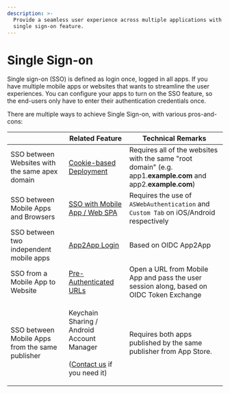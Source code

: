 ```yaml
---
description: >-
  Provide a seamless user experience across multiple applications with the
  single sign-on feature.
---
```


# Single Sign-on

Single sign-on (SSO) is defined as login once, logged in all apps. If you have multiple mobile apps or websites that wants to streamline the user experiences. You can configure your apps to turn on the SSO feature, so the end-users only have to enter their authentication credentials once.

There are multiple ways to achieve Single Sign-on, with various pros-and-cons:

|                                                 | Related Feature                                                                                                                           | Technical Remarks                                                                                             |
| ----------------------------------------------- | ----------------------------------------------------------------------------------------------------------------------------------------- | ------------------------------------------------------------------------------------------------------------- |
| SSO between Websites with the same apex domain  | [Cookie-based Deployment](../../get-started/backend-api/#forward-cookie-in-http-header)                                                   | Requires all of the websites with the same "root domain" (e.g. app1.**example.com** and app2.**example.com**) |
| SSO between Mobile Apps and Browsers            | [SSO with Mobile App / Web SPA](sso-with-mobile-app-web-spa.md)                                                                           | Requires the use of `ASWebAuthentication` and `Custom Tab` on iOS/Android respectively                        |
| SSO between two independent mobile apps         | [App2App Login](app2app-authorization.md)                                                                                                 | Based on OIDC App2App                                                                                         |
| SSO from a Mobile App to Website                | [Pre-Authenticated URLs](pre-authenticated-urls.md)                                                                                       | Open a URL from Mobile App and pass the user session along, based on OIDC Token Exchange                      |
| SSO between Mobile Apps from the same publisher | <p>Keychain Sharing / Android Account Manager<br><br>(<a href="https://www.authgear.com/schedule-demo">Contact us</a> if you need it)</p> | Requires both apps published by the same publisher from App Store.                                            |
